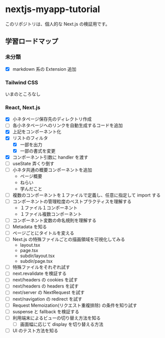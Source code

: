 # nextjs-myapp-tutorial

このリポジトリは、個人的な Next.js の検証用です。

## 学習ロードマップ

### 未分類

- [x] markdown 系の Extension 追加

### Tailwind CSS

いまのところなし

### React, Next.js

- [x] 小ネタページ保存先のディレクトリ作成
- [ ] 各小ネタページへのリンクを自動生成するコードを追加
- [x] 上記をコンポーネント化
- [x] リストのフィルタ
  - [x] 一部を出力
  - [x] 一部の書式を変更
- [x] コンポーネント引数に handler を渡す
- [ ] useState 弄くり倒す
- [ ] 小ネタ共通の概要コンポーネントを追加
  - ページ概要
  - ねらい
  - 学んだこと
- [ ] 複数のコンポーネントを１ファイルで定義し、任意に指定して import する
- [ ] コンポーネントの管理粒度のベストプラクティスを理解する
  - １ファイル１コンポーネント
  - １ファイル複数コンポーネント
- [ ] コンポーネント変数の命名規則を理解する
- [ ] Metadata を知る
- [ ] ページごとにタイトルを変える
- [ ] Next.js の特殊ファイルごとの描画領域を可視化してみる
  - layout.tsx
  - page.tsx
  - subdir/layout.tsx
  - subdir/page.tsx
- [ ] 特殊ファイルをそれぞれ試す
- [ ] next.revalidate を検証する
- [ ] next/headers の cookies を試す
- [ ] next/headers の headers を試す
- [ ] next/server の NextRequest を試す
- [ ] next/navigation の redirect を試す
- [ ] Request Memoization(リクエスト重複排除) の条件を知り試す
- [ ] suspense と fallback を検証する
- [ ] 利用端末によるビューの切り替え方法を知る
  - [ ] 画面幅に応じて display を切り替える方法
- [ ] UI のテスト方法を知る
